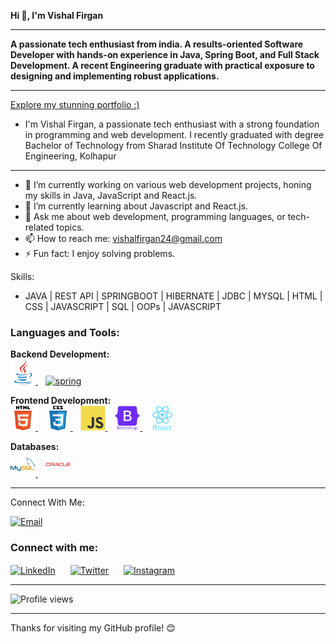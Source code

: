  __Hi 👋, I'm Vishal Firgan__
__________________

__A passionate tech enthusiast from india. A results-oriented Software Developer with hands-on experience in Java, Spring Boot, and Full Stack Development. A recent Engineering graduate with practical exposure to designing and implementing robust applications.__

__________________

[Explore my stunning portfolio :)](https://vishalfirgan.github.io/Personal-portfolio/)




   - I'm Vishal Firgan, a passionate tech enthusiast with a strong foundation in programming and web development.
    I recently graduated with degree Bachelor of Technology from Sharad Institute Of Technology College Of Engineering, Kolhapur

__________________
    
- 🔭 I’m currently working on various web development projects, honing my skills in Java, JavaScript and React.js.
- 🌱 I’m currently learning about Javascript and React.js.
- 💬 Ask me about web development, programming languages, or tech-related topics.
- 📫 How to reach me: [vishalfirgan24@gmail.com](mailto:vishalfirgan24@gmail.com)
- ⚡ Fun fact: I enjoy solving problems.


Skills:
           
-   JAVA | REST API | SPRINGBOOT | HIBERNATE | JDBC | MYSQL | HTML | CSS | JAVASCRIPT | SQL  | OOPs | JAVASCRIPT


<h3 align="left">Languages and Tools:</h3>

<!-- Backend Development -->
<p align="left"> 
    <strong>Backend Development:</strong><br>
    <a href="https://www.java.com" target="_blank" rel="noreferrer"> <img src="https://raw.githubusercontent.com/devicons/devicon/master/icons/java/java-original.svg" alt="java" width="40" height="40"/> </a>&nbsp;&nbsp;
    <a href="https://spring.io/" target="_blank" rel="noreferrer"> <img src="https://www.vectorlogo.zone/logos/springio/springio-icon.svg" alt="spring" width="40" height="40"/> </a>
</p>

<!-- Frontend Development -->
<p align="left"> 
    <strong>Frontend Development:</strong><br>
    <a href="https://www.w3.org/html/" target="_blank" rel="noreferrer"> <img src="https://raw.githubusercontent.com/devicons/devicon/master/icons/html5/html5-original-wordmark.svg" alt="html5" width="40" height="40"/> </a>&nbsp;&nbsp;
    <a href="https://www.w3schools.com/css/" target="_blank" rel="noreferrer"> <img src="https://raw.githubusercontent.com/devicons/devicon/master/icons/css3/css3-original-wordmark.svg" alt="css3" width="40" height="40"/> </a>&nbsp;&nbsp;
    <a href="https://developer.mozilla.org/en-US/docs/Web/JavaScript" target="_blank" rel="noreferrer"> <img src="https://raw.githubusercontent.com/devicons/devicon/master/icons/javascript/javascript-original.svg" alt="javascript" width="40" height="40"/> </a>&nbsp;&nbsp;
    <a href="https://getbootstrap.com" target="_blank" rel="noreferrer"> <img src="https://raw.githubusercontent.com/devicons/devicon/master/icons/bootstrap/bootstrap-plain-wordmark.svg" alt="bootstrap" width="40" height="40"/> </a>&nbsp;&nbsp;
    <a href="https://reactjs.org/" target="_blank" rel="noreferrer"> <img src="https://raw.githubusercontent.com/devicons/devicon/master/icons/react/react-original-wordmark.svg" alt="react" width="40" height="40"/> </a>
</p>

<!-- Databases -->
<p align="left"> 
    <strong>Databases:</strong><br>
    <a href="https://www.mysql.com/" target="_blank" rel="noreferrer"> <img src="https://raw.githubusercontent.com/devicons/devicon/master/icons/mysql/mysql-original-wordmark.svg" alt="mysql" width="40" height="40"/> </a>&nbsp;&nbsp;
    <a href="https://www.oracle.com/" target="_blank" rel="noreferrer"> <img src="https://raw.githubusercontent.com/devicons/devicon/master/icons/oracle/oracle-original.svg" alt="oracle" width="40" height="40"/> </a>
</p>






_______________


Connect With Me:


[![Email](https://img.shields.io/badge/Email-Contact%20Me-red)](mailto:vishalfirgan24@gmail.com)

<h3 align="left">Connect with me:</h3>
<p align="left">
    <a href="https://www.linkedin.com/in/vishal-firgan-2440bb226/" target="_blank" rel="noreferrer"><img align="center" src="https://img.shields.io/badge/LinkedIn-Connect-blue?style=for-the-badge&logo=linkedin" alt="LinkedIn" height="30" width="135" style="margin-right: 10px;" /></a>
    <span style="margin-right: 10px;"></span>
    <a href="https://twitter.com/VishalFirgan" target="_blank" rel="noreferrer"><img align="center" src="https://img.shields.io/badge/Twitter-1DA1F2?style=for-the-badge&logo=twitter&logoColor=white" alt="Twitter" height="30" width="85" style="margin-right: 10px;" /></a>
    <span style="margin-right: 10px;"></span>
    <a href="https://www.instagram.com/vishal_firgan/" target="_blank" rel="noreferrer"><img align="center" src="https://img.shields.io/badge/Instagram-E4405F?style=for-the-badge&logo=instagram&logoColor=white" alt="Instagram" height="30" width="100" style="margin-right: 10px;" /></a>
</p>



---

![Profile views](https://komarev.com/ghpvc/?username=vishalfirgan&color=brightgreen)


____________________________

Thanks for visiting my GitHub profile! 😊
